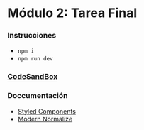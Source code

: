 # Módulo 2: Tarea Final

### Instrucciones

- `npm i`
- `npm run dev`

### [CodeSandBox](https://codesandbox.io/p/github/eliashz/ra-m2-tarea-final/draft/friendly-rumple)

### Doccumentación

- [Styled Components](https://styled-components.com/)
- [Modern Normalize](https://github.com/sindresorhus/modern-normalize)
